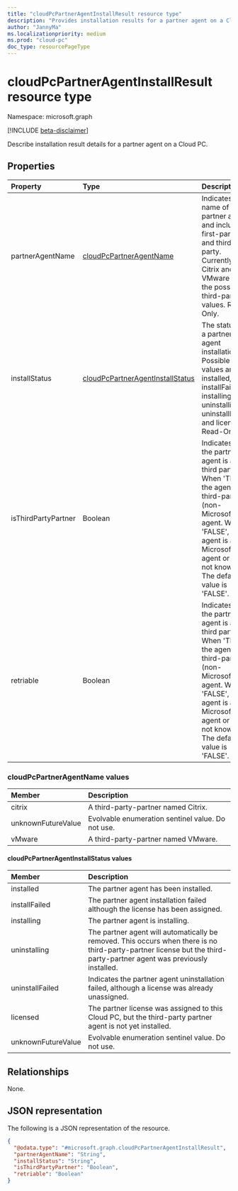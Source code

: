 ```yaml
---
title: "cloudPcPartnerAgentInstallResult resource type"
description: "Provides installation results for a partner agent on a Cloud PC."
author: "JannyMa"
ms.localizationpriority: medium
ms.prod: "cloud-pc"
doc_type: resourcePageType
---
```


# cloudPcPartnerAgentInstallResult resource type

Namespace: microsoft.graph

[!INCLUDE [beta-disclaimer](../../includes/beta-disclaimer.md)]

Describe installation result details for a partner agent on a Cloud PC.

## Properties

|Property|Type|Description|
|:---|:---|:---|
|partnerAgentName|[cloudPcPartnerAgentName](#cloudpcpartneragentname-values)|Indicates the name of a partner agent and includes first-party and third-party. Currently, Citrix and VMware are the possible third-party values. Read-Only.|
|installStatus|[cloudPcPartnerAgentInstallStatus](#cloudpcpartneragentinstallstatus-values)|The status of a partner agent installation. Possible values are: installed, installFailed, installing, uninstalling, uninstallFailed and licensed. Read-Only.|
|isThirdPartyPartner|Boolean|Indicates if the partner agent is a third party. When 'TRUE', the agent is a third-party (non-Microsoft) agent.  When 'FALSE', the agent is a Microsoft agent or is not known.  The default value is 'FALSE'.|
|retriable|Boolean|Indicates if the partner agent is a third party. When 'TRUE', the agent is a third-party (non-Microsoft) agent. When 'FALSE', the agent is a Microsoft agent or is not known. The default value is 'FALSE'.|

### cloudPcPartnerAgentName values

|Member|Description|
|:---|:---|
|citrix|A third-party-partner named Citrix.|
|unknownFutureValue|Evolvable enumeration sentinel value. Do not use.|
|vMware|A third-party-partner named VMware.|

#### cloudPcPartnerAgentInstallStatus values

|Member|Description|
|:---|:---|
|installed|The partner agent has been installed.|
|installFailed|The partner agent installation failed although the license has been assigned.|
|installing|The partner agent is installing.|
|uninstalling|The partner agent will automatically be removed.  This occurs when there is no third-party-partner license but the third-party-partner agent was previously installed.|
|uninstallFailed|Indicates the partner agent uninstallation failed, although a license was already unassigned.|
|licensed|The partner license was assigned to this Cloud PC, but the third-party partner agent is not yet installed.|
|unknownFutureValue|Evolvable enumeration sentinel value. Do not use.|

## Relationships

None.

## JSON representation

The following is a JSON representation of the resource.
<!-- {
  "blockType": "resource",
  "@odata.type": "microsoft.graph.cloudPcPartnerAgentInstallResult"
}
-->

``` json
{
  "@odata.type": "#microsoft.graph.cloudPcPartnerAgentInstallResult",
  "partnerAgentName": "String",
  "installStatus": "String",
  "isThirdPartyPartner": "Boolean",
  "retriable": "Boolean"
}
```